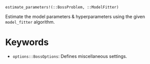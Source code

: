 ```
estimate_parameters!(::BossProblem, ::ModelFitter)
```

Estimate the model parameters & hyperparameters using the given `model_fitter` algorithm.

# Keywords

  * `options::BossOptions`: Defines miscellaneous settings.
